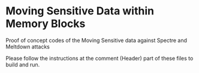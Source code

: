 # Moving Sensitive Data within Memory Blocks

Proof of concept codes of the Moving Sensitive data against Spectre and Meltdown attacks

Please follow the instructions at the comment (Header) part of these files to build and run.
